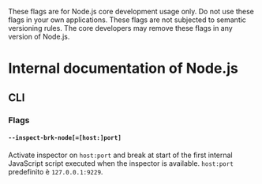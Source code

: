 These flags are for Node.js core development usage only. Do not use these flags in your own applications. These flags are not subjected to semantic versioning rules. The core developers may remove these flags in any version of Node.js.

# Internal documentation of Node.js

## CLI

### Flags

#### `--inspect-brk-node[=[host:]port]`


<!-- YAML
added: v7.6.0
-->

Activate inspector on `host:port` and break at start of the first internal JavaScript script executed when the inspector is available. `host:port` predefinito è `127.0.0.1:9229`.
